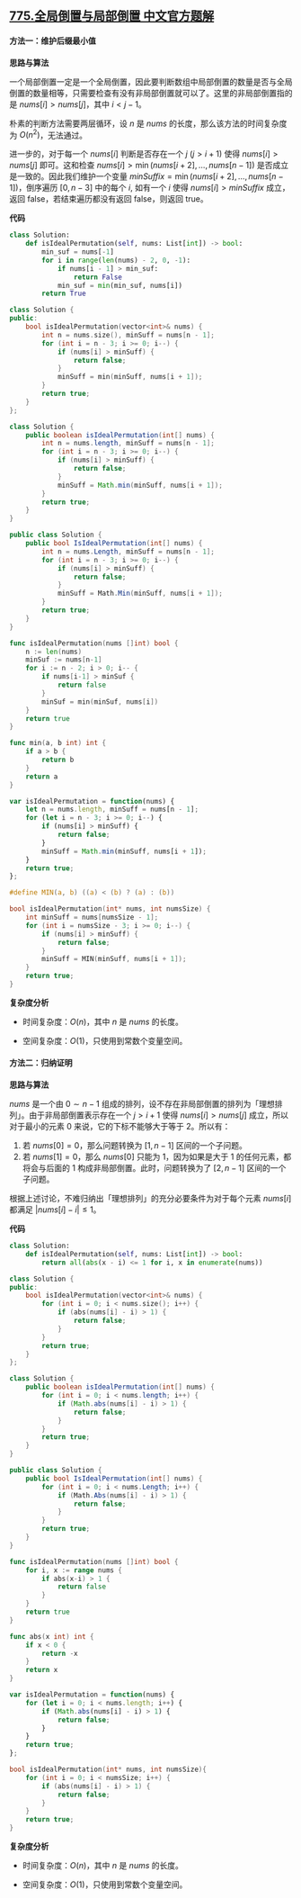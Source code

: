 ## [775.全局倒置与局部倒置 中文官方题解](https://leetcode.cn/problems/global-and-local-inversions/solutions/100000/quan-ju-dao-zhi-yu-ju-bu-dao-zhi-by-leet-bmjp)
#### 方法一：维护后缀最小值

**思路与算法**

一个局部倒置一定是一个全局倒置，因此要判断数组中局部倒置的数量是否与全局倒置的数量相等，只需要检查有没有非局部倒置就可以了。这里的非局部倒置指的是 $\textit{nums}[i] \gt \textit{nums}[j]$，其中 $i < j - 1$。

朴素的判断方法需要两层循环，设 $n$ 是 $\textit{nums}$ 的长度，那么该方法的时间复杂度为 $O(n^2)$，无法通过。

进一步的，对于每一个 $\textit{nums}[i]$ 判断是否存在一个 $j~(j \gt i + 1)$ 使得 $\textit{nums}[i] \gt nums[j]$ 即可。这和检查 $\textit{nums}[i] \gt \min(\textit{nums}[i+2],\dots,\textit{nums}[n-1])$ 是否成立是一致的。因此我们维护一个变量 $\textit{minSuffix} = \min(\textit{nums}[i+2],\dots,\textit{nums}[n-1])$，倒序遍历 $[0, n-3]$ 中的每个 $i$, 如有一个 $i$ 使得 $\textit{nums}[i] \gt \textit{minSuffix}$ 成立，返回 $\text{false}$，若结束遍历都没有返回 $\text{false}$，则返回 $\text{true}$。

**代码**

```Python [sol1-Python3]
class Solution:
    def isIdealPermutation(self, nums: List[int]) -> bool:
        min_suf = nums[-1]
        for i in range(len(nums) - 2, 0, -1):
            if nums[i - 1] > min_suf:
                return False
            min_suf = min(min_suf, nums[i])
        return True
```

```C++ [sol1-C++]
class Solution {
public:
    bool isIdealPermutation(vector<int>& nums) {
        int n = nums.size(), minSuff = nums[n - 1];
        for (int i = n - 3; i >= 0; i--) {
            if (nums[i] > minSuff) {
                return false;
            }
            minSuff = min(minSuff, nums[i + 1]);
        }
        return true;
    }
};
```

```Java [sol1-Java]
class Solution {
    public boolean isIdealPermutation(int[] nums) {
        int n = nums.length, minSuff = nums[n - 1];
        for (int i = n - 3; i >= 0; i--) {
            if (nums[i] > minSuff) {
                return false;
            }
            minSuff = Math.min(minSuff, nums[i + 1]);
        }
        return true;
    }
}
```

```C# [sol1-C#]
public class Solution {
    public bool IsIdealPermutation(int[] nums) {
        int n = nums.Length, minSuff = nums[n - 1];
        for (int i = n - 3; i >= 0; i--) {
            if (nums[i] > minSuff) {
                return false;
            }
            minSuff = Math.Min(minSuff, nums[i + 1]);
        }
        return true;
    }
}
```

```go [sol1-Golang]
func isIdealPermutation(nums []int) bool {
    n := len(nums)
    minSuf := nums[n-1]
    for i := n - 2; i > 0; i-- {
        if nums[i-1] > minSuf {
            return false
        }
        minSuf = min(minSuf, nums[i])
    }
    return true
}

func min(a, b int) int {
    if a > b {
        return b
    }
    return a
}
```

```JavaScript [sol1-JavaScript]
var isIdealPermutation = function(nums) {
    let n = nums.length, minSuff = nums[n - 1];
    for (let i = n - 3; i >= 0; i--) {
        if (nums[i] > minSuff) {
            return false;
        }
        minSuff = Math.min(minSuff, nums[i + 1]);
    }
    return true;
};
```

```C [sol1-C]
#define MIN(a, b) ((a) < (b) ? (a) : (b))

bool isIdealPermutation(int* nums, int numsSize) {
    int minSuff = nums[numsSize - 1];
    for (int i = numsSize - 3; i >= 0; i--) {
        if (nums[i] > minSuff) {
            return false;
        }
        minSuff = MIN(minSuff, nums[i + 1]);
    }
    return true;
}
```

**复杂度分析**

- 时间复杂度：$O(n)$，其中 $n$ 是 $\textit{nums}$ 的长度。

- 空间复杂度：$O(1)$，只使用到常数个变量空间。

#### 方法二：归纳证明

**思路与算法**

$\textit{nums}$ 是一个由 $0\sim n-1$ 组成的排列，设不存在非局部倒置的排列为「理想排列」。由于非局部倒置表示存在一个 $j > i + 1$ 使得 $\textit{nums}[i] > \textit{nums}[j]$ 成立，所以对于最小的元素 $0$ 来说，它的下标不能够大于等于 $2$。所以有：

1. 若 $\textit{nums}[0] = 0$，那么问题转换为 $[1, n - 1]$ 区间的一个子问题。
2. 若 $\textit{nums}[1] = 0$，那么 $\textit{nums}[0]$ 只能为 $1$，因为如果是大于 $1$ 的任何元素，都将会与后面的 $1$ 构成非局部倒置。此时，问题转换为了 $[2, n - 1]$ 区间的一个子问题。

根据上述讨论，不难归纳出「理想排列」的充分必要条件为对于每个元素 $\textit{nums}[i]$ 都满足 $\big| \textit{nums}[i] - i \big| \le 1$。

**代码**

```Python [sol2-Python3]
class Solution:
    def isIdealPermutation(self, nums: List[int]) -> bool:
        return all(abs(x - i) <= 1 for i, x in enumerate(nums))
```

```C++ [sol2-C++]
class Solution {
public:
    bool isIdealPermutation(vector<int>& nums) {
        for (int i = 0; i < nums.size(); i++) {
            if (abs(nums[i] - i) > 1) {
                return false;
            }
        }
        return true;
    }
};
```

```Java [sol2-Java]
class Solution {
    public boolean isIdealPermutation(int[] nums) {
        for (int i = 0; i < nums.length; i++) {
            if (Math.abs(nums[i] - i) > 1) {
                return false;
            }
        }
        return true;
    }
}
```

```C# [sol2-C#]
public class Solution {
    public bool IsIdealPermutation(int[] nums) {
        for (int i = 0; i < nums.Length; i++) {
            if (Math.Abs(nums[i] - i) > 1) {
                return false;
            }
        }
        return true;
    }
}
```

```go [sol2-Golang]
func isIdealPermutation(nums []int) bool {
    for i, x := range nums {
        if abs(x-i) > 1 {
            return false
        }
    }
    return true
}

func abs(x int) int {
    if x < 0 {
        return -x
    }
    return x
}
```

```JavaScript [sol2-JavaScript]
var isIdealPermutation = function(nums) {
    for (let i = 0; i < nums.length; i++) {
        if (Math.abs(nums[i] - i) > 1) {
            return false;
        }
    }
    return true;
};
```

```C [sol2-C]
bool isIdealPermutation(int* nums, int numsSize){
    for (int i = 0; i < numsSize; i++) {
        if (abs(nums[i] - i) > 1) {
            return false;
        }
    }
    return true;
}
```

**复杂度分析**

- 时间复杂度：$O(n)$，其中 $n$ 是 $\textit{nums}$ 的长度。

- 空间复杂度：$O(1)$，只使用到常数个变量空间。